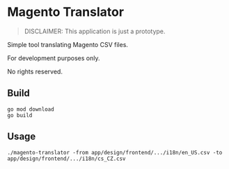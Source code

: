 # Magento Translator

> DISCLAIMER: This application is just a prototype.

Simple tool translating Magento CSV files.

For development purposes only.

No rights reserved.

## Build

```
go mod download
go build
```

## Usage

```
./magento-translator -from app/design/frontend/.../i18n/en_US.csv -to app/design/frontend/.../i18n/cs_CZ.csv
```
